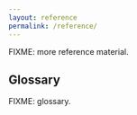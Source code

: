 ```yaml
---
layout: reference
permalink: /reference/
---
```


FIXME: more reference material.

## Glossary

FIXME: glossary.
